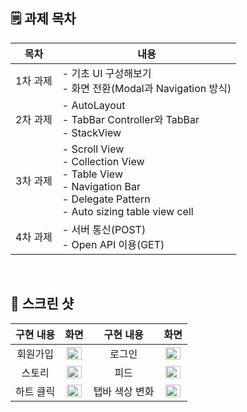 ## 🗒 과제 목차

|   목차   | <center>내용 </center>                                                                                                                  |
| :------: | :-------------------------------------------------------------------------------------------------------------------------------------- |
| 1차 과제 | - 기초 UI 구성해보기 </br> - 화면 전환(Modal과 Navigation 방식)                                                                         |
| 2차 과제 | - AutoLayout </br>- TabBar Controller와 TabBar</br> - StackView                                                                         |
| 3차 과제 | - Scroll View </br>- Collection View </br>- Table View </br>- Navigation Bar </br>- Delegate Pattern </br>- Auto sizing table view cell |
| 4차 과제 | - 서버 통신(POST) </br>- Open API 이용(GET)                                                                                             |

</br>

## 📸 스크린 샷

| 구현 내용 |                                                             화면                                                              |   구현 내용    |                                                             화면                                                              |
| :-------: | :---------------------------------------------------------------------------------------------------------------------------: | :------------: | :---------------------------------------------------------------------------------------------------------------------------: |
| 회원가입  | <img src="https://user-images.githubusercontent.com/25932970/176920587-c5a72062-2ee0-4428-a920-29a900100fce.gif" width="90%"> |     로그인     | <img src="https://user-images.githubusercontent.com/25932970/176920583-c83c780b-ef8d-4bde-9319-e0324987b186.gif" width="90%"> |
|  스토리   | <img src="https://user-images.githubusercontent.com/25932970/176919208-aa78dd34-5847-4d0d-ac50-8a0b6ad76a25.gif" width="90%"> |      피드      | <img src="https://user-images.githubusercontent.com/25932970/176358401-2d933b88-cd84-451e-ae42-87871f9e2c20.gif" width="90%"> |
| 하트 클릭 | <img src="https://user-images.githubusercontent.com/25932970/176921670-0f095417-6a21-4782-ae10-af4b8c2f651b.gif" width="90%"> | 탭바 색상 변화 | <img src="https://user-images.githubusercontent.com/25932970/176919211-7c7fd52a-75f4-44a0-a2ac-d05e11d97b15.gif" width="90%"> |

